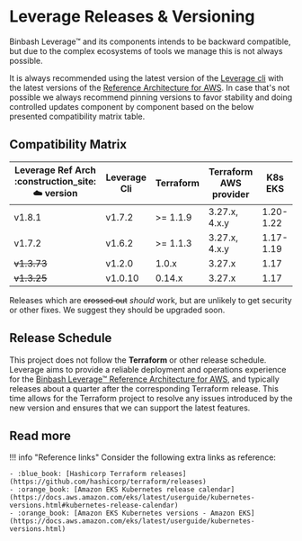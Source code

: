 
# Leverage Releases & Versioning

Binbash Leverage™ and its components intends to be backward compatible, but due to the complex ecosystems of tools we 
manage this is not always possible. 

It is always recommended using the latest version of the [Leverage cli](https://pypi.org/project/leverage/) with the latest versions of the 
[Reference Architecture for AWS](https://github.com/binbashar/le-tf-infra-aws/releases). In case that's 
not possible we always recommend pinning versions to favor stability and doing controlled updates 
component by component based on the below presented compatibility matrix table.

## Compatibility Matrix

| Leverage Ref Arch :construction_site: :cloud: version | Leverage Cli | Terraform | Terraform AWS provider | K8s EKS   |
|-------------------------------------------------------|--------------|-----------|------------------------|-----------|
| v1.8.1                                                | v1.7.2       | >= 1.1.9  | 3.27.x, 4.x.y          | 1.20-1.22 |
| v1.7.2                                                | v1.6.2       | >= 1.1.3  | 3.27.x, 4.x.y          | 1.17-1.19 |
| ~~v1.3.73~~                                           | v1.2.0       | 1.0.x     | 3.27.x                 | 1.17      |
| ~~v1.3.25~~                                           | v1.0.10      | 0.14.x    | 3.27.x                 | 1.17      |

Releases which are ~~crossed out~~ _should_ work, but are unlikely to get security or other fixes.
We suggest they should be upgraded soon.

## Release Schedule

This project does not follow the **Terraform** or other release schedule. Leverage aims to
provide a reliable deployment and operations experience for the [Binbash Leverage™ Reference Architecture
for AWS](https://leverage.binbash.com.ar/how-it-works/ref-architecture/), and typically releases about a quarter after 
the corresponding Terraform release. This time allows for the Terraform project to resolve any issues introduced 
by the new version and ensures that we can support the latest features.

## Read more

!!! info "Reference links"
    Consider the following extra links as reference:
    
    - :blue_book: [Hashicorp Terraform releases](https://github.com/hashicorp/terraform/releases)
    - :orange_book: [Amazon EKS Kubernetes release calendar](https://docs.aws.amazon.com/eks/latest/userguide/kubernetes-versions.html#kubernetes-release-calendar)
    - :orange_book: [Amazon EKS Kubernetes versions - Amazon EKS](https://docs.aws.amazon.com/eks/latest/userguide/kubernetes-versions.html)



